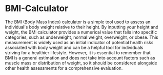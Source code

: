 # BMI-Calculator
The BMI (Body Mass Index) calculator is a simple tool used to assess an individual's body weight relative to their height. By inputting your height and weight, the BMI calculator provides a numerical value that falls into specific categories, such as underweight, normal weight, overweight, or obese. This measurement is widely used as an initial indicator of potential health risks associated with body weight and can be a helpful tool for individuals striving for a healthier lifestyle. However, it is essential to remember that BMI is a general estimation and does not take into account factors such as muscle mass or distribution of weight, so it should be considered alongside other health assessments for a comprehensive evaluation.
